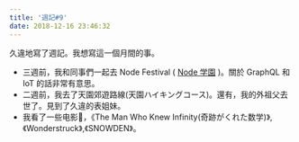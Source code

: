 ```yaml
---
title: '週記#9'
date: 2018-12-16 23:46:32
---
```

久違地寫了週記。我想寫這一個月間的事。
- 三週前，我和同事們一起去 Node Festival ( [Node 学園](https://nodefest.jp/2018/) )。關於 GraphQL 和 IoT 的話非常有意思。
- 二週前，我去了天園郊遊路線(天園ハイキングコース)。還有，我的外祖父去世了。見到了久違的表姐妹。
- 我看了一些电影，《The Man Who Knew Infinity(奇跡がくれた数学)》,《Wonderstruck》,《SNOWDEN》。
